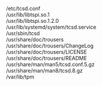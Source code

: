 /etc/tcsd.conf  
/usr/lib/libtspi.so.1  
/usr/lib/libtspi.so.1.2.0  
/usr/lib/systemd/system/tcsd.service  
/usr/sbin/tcsd  
/usr/share/doc/trousers  
/usr/share/doc/trousers/ChangeLog  
/usr/share/doc/trousers/LICENSE  
/usr/share/doc/trousers/README  
/usr/share/man/man5/tcsd.conf.5.gz  
/usr/share/man/man8/tcsd.8.gz  
/var/lib/tpm  
